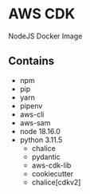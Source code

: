 # AWS CDK
NodeJS Docker Image

## Contains
- npm
- pip
- yarn
- pipenv
- aws-cli
- aws-sam
- node 18.16.0
- python 3.11.5
    - chalice
    - pydantic
    - aws-cdk-lib
    - cookiecutter
    - chalice[cdkv2]
